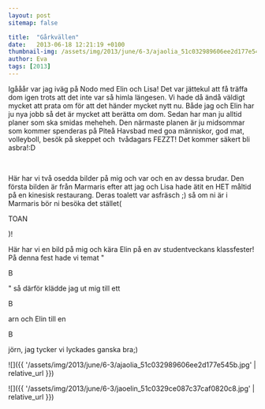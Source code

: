 ```yaml
---
layout: post
sitemap: false

title:  "Gårkvällen"
date:   2013-06-18 12:21:19 +0100
thumbnail-img: /assets/img/2013/june/6-3/ajaolia_51c032989606ee2d177e545b.jpg
author: Eva
tags: [2013]
---
```


Igååår var jag iväg på Nodo med Elin och Lisa! Det var jättekul att få träffa dom igen trots att det inte var så himla längesen. Vi hade då ändå väldigt mycket att prata om för att det händer mycket nytt nu. Både jag och Elin har ju nya jobb så det är mycket att berätta om dom. Sedan har man ju alltid planer som ska smidas meheheh. Den närmaste planen är ju midsommar som kommer spenderas på Piteå Havsbad med goa människor, god mat, volleyboll, besök på skeppet och  tvådagars FEZZT! Det kommer säkert bli asbra!:D




 




Här har vi två osedda bilder på mig och var och en av dessa brudar. Den första bilden är från Marmaris efter att jag och Lisa hade ätit en HET måltid på en kinesisk restaurang. Deras toalett var asfräsch ;) så om ni är i Marmaris bör ni besöka det stället(

TOAN

)!
















Här har vi en bild på mig och kära Elin på en av studentveckans klassfester! På denna fest hade vi temat " 

B

" så därför klädde jag ut mig till ett 

B

arn och Elin till en 

B

jörn, jag tycker vi lyckades ganska bra;)

![]({{ '/assets/img/2013/june/6-3/ajaolia_51c032989606ee2d177e545b.jpg'  | relative_url }})

![]({{ '/assets/img/2013/june/6-3/jaoelin_51c0329ce087c37caf0820c8.jpg'  | relative_url }})

